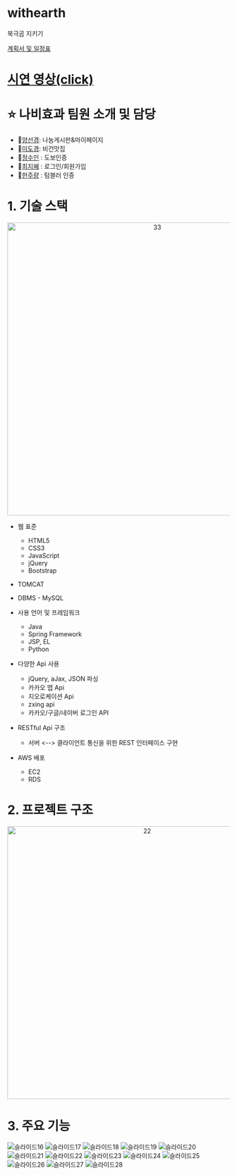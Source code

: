 # withearth
북극곰 지키기

[계획서 및 일정표](https://docs.google.com/spreadsheets/d/1fNIBv-oUIvZeVhuANIY_o--szHTX4OPn/edit#gid=2057609518)
# [시연 영상(click)](https://youtu.be/aCLqBQu-1W8)

# :star: 나비효과 팀원 소개 및 담당
 * :penguin:[양선경](https://github.com/ohMySunset): 나눔게시판&마이페이지
 * :whale2:[이도경](https://github.com/dkaylee): 비건맛집
 * :honeybee:[정수인](https://github.com/JeongSuIn) : 도보인증
 * :panda_face:[최지혜](https://github.com/choejh) : 로그인/회원가입
 * :turtle:[한주량](https://github.com/JuRyang) : 텀블러 인증

# 1. 기술 스택

<p align="center"><img width="664" alt="33" src="https://user-images.githubusercontent.com/71997976/111419783-6acc8b00-872d-11eb-916f-88df026135a2.PNG">

* 웹 표준
  * HTML5
  * CSS3
  * JavaScript
  * jQuery
  * Bootstrap
* TOMCAT
* DBMS - MySQL
* 사용 언어 및 프레임워크
  * Java
  * Spring Framework
  * JSP, EL
  * Python
* 다양한 Api 사용
  * jQuery, aJax, JSON 파싱
  * 카카오 맵 Api
  * 지오로케이션 Api
  * zxing api
  * 카카오/구글/네이버 로그인 API

* RESTful Api 구조
  * 서버 <--> 클라이언트 통신을 위한 REST 인터페이스 구현
* AWS 배포
  * EC2
  * RDS

# 2. 프로젝트 구조

<p align="center"><img width="618" alt="22" src="https://user-images.githubusercontent.com/71997976/111417490-538b9e80-8729-11eb-95ee-a902e1ffd32a.PNG"></p>

# 3. 주요 기능
![슬라이드16](https://user-images.githubusercontent.com/71997987/113084252-9c0e8600-9218-11eb-9bc8-5b3b96e9f82e.PNG)
![슬라이드17](https://user-images.githubusercontent.com/71997987/113084253-9d3fb300-9218-11eb-8b57-a083722c9d39.PNG)
![슬라이드18](https://user-images.githubusercontent.com/71997987/113084256-9d3fb300-9218-11eb-800f-10fdffd162e2.PNG)
![슬라이드19](https://user-images.githubusercontent.com/71997987/113084258-9dd84980-9218-11eb-9f8e-42c67a76d364.PNG)
![슬라이드20](https://user-images.githubusercontent.com/71997987/113084259-9dd84980-9218-11eb-924e-0650358284f8.PNG)
![슬라이드21](https://user-images.githubusercontent.com/71997987/113084267-a16bd080-9218-11eb-954b-cb74a985e3dd.PNG)
![슬라이드22](https://user-images.githubusercontent.com/71997987/113084270-a2046700-9218-11eb-81c6-cec3fd603463.PNG)
![슬라이드23](https://user-images.githubusercontent.com/71997987/113084271-a2046700-9218-11eb-937d-098212eea422.PNG)
![슬라이드24](https://user-images.githubusercontent.com/71997987/113084274-a29cfd80-9218-11eb-83dc-f9a6a86e97b9.PNG)
![슬라이드25](https://user-images.githubusercontent.com/71997987/113084275-a29cfd80-9218-11eb-94dc-1b437a361f1a.PNG)
![슬라이드26](https://user-images.githubusercontent.com/71997987/113084285-a597ee00-9218-11eb-986e-4f46ecbb0e09.PNG)
![슬라이드27](https://user-images.githubusercontent.com/71997987/113084286-a6308480-9218-11eb-864f-637e5e160f10.PNG)
![슬라이드28](https://user-images.githubusercontent.com/71997987/113084287-a6308480-9218-11eb-8421-012a4848ea71.PNG)


